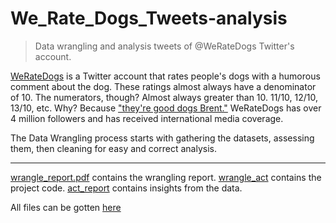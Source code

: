 # We_Rate_Dogs_Tweets-analysis
> Data wrangling and analysis tweets of @WeRateDogs Twitter's account.

[WeRateDogs](https://twitter.com/dog_rates) is a Twitter account that rates people's dogs with a humorous comment about the dog. These ratings almost always have a denominator of 10. The numerators, though? Almost always greater than 10. 11/10, 12/10, 13/10, etc. Why? Because ["they're good dogs Brent."](http://knowyourmeme.com/memes/theyre-good-dogs-brent) WeRateDogs has over 4 million followers and has received international media coverage.


The Data Wrangling process starts with gathering the datasets, assessing them, then cleaning for easy and correct analysis.

---
[wrangle_report.pdf](https://github.com/Zion-Zion/We_Rate_Dogs_Tweets-analysis/blob/main/wrangle_report.pdf) contains the wrangling report.
[wrangle_act](https://github.com/Zion-Zion/We_Rate_Dogs_Tweets-analysis/blob/main/wrangle_act.pdf) contains the project code.
[act_report](https://github.com/Zion-Zion/We_Rate_Dogs_Tweets-analysis/blob/main/act_report.pdf) contains insights from the data.

All files can be gotten [here](https://github.com/Zion-Zion/We_Rate_Dogs_Tweets-analysis/find/main)
